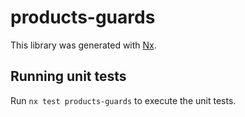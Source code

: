 # products-guards

This library was generated with [Nx](https://nx.dev).

## Running unit tests

Run `nx test products-guards` to execute the unit tests.
